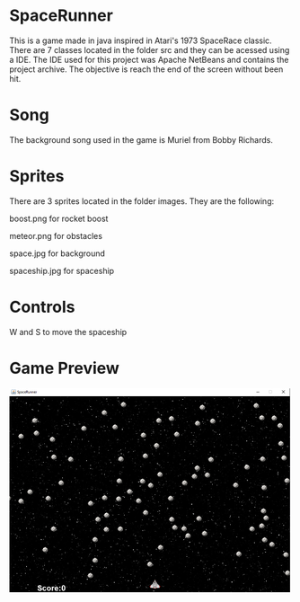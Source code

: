 # SpaceRunner
This is a game made in java inspired in Atari's 1973 SpaceRace classic. There are 7 classes located in the folder src and they can be acessed using a IDE. 
The IDE used for this project was Apache NetBeans and contains the project archive. The objective is reach the end of the screen without been hit.

# Song

The background song used in the game is Muriel from Bobby Richards.

# Sprites
There are 3 sprites located in the folder images. They are the following:

boost.png for rocket boost

meteor.png for obstacles

space.jpg for background

spaceship.jpg for spaceship

# Controls
W and S to move the spaceship

# Game Preview
<img src="preview.png" alt="drawing" width="500"/>

